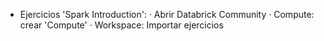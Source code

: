 - Ejercicios 'Spark Introduction':
· Abrir Databrick Community
· Compute: crear 'Compute'
· Workspace: Importar ejercicios


